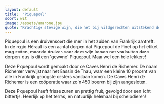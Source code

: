 ```yaml
---
layout: default
title:  "Piquepoul"
soort: wit
image: /assets/amarone.jpg
quote: "Krachtige stevige wijn, die het bij wildgerechten uitstekend doet. Door het zachte karakter is het echter ook gewoon bij een eenvoudige hapje toch intens genieten!"
---
```


Piquepoul is een druivensoort die men in het zuiden van Frankrijk aantreft. In de regio Hérault is een aantal dorpen dat Piquepoul de Pinet op het etiket mag zetten, maar de druiven voor deze wijn komen net van buiten deze dorpen, dus is dit een 'gewone' Piquepoul. Maar wel een hele lekkere!

Deze Piquepoul wordt gemaakt door de Caves Henri de Richemer. De naam Richemer verwijst naar het Bassin de Thau, waar een kleine 10 procent van alle in Frankrijk geoogste oesters vandaan komen. De Caves Henri de Richemer is een coöperatie waar zo'n 450 boeren bij zijn aangesloten.

Deze Piquepoul heeft frisse zuren en prettig fruit, gevolgd door een licht bittertje. Heerlijk op het terras, en natuurlijk helemaal bij schelpdieren!
